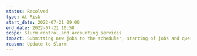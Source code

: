 ```yaml
---
status: Resolved
type: At-Risk
start_date: 2022-07-21 09:00
end_date: 2022-07-21 10:50
scope: Slurm control and accounting services
impact: Submitting new jobs to the scheduler, starting of jobs and querying of jobs will be unavailable for duration of the work.<br> Running jobs will continue without interruption.<br>Work was completed, ahead of schedule, at 10:50
reason: Update to Slurm
---
```

